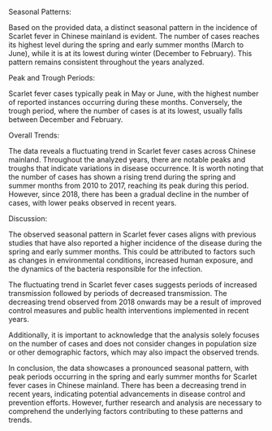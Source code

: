 Seasonal Patterns:

Based on the provided data, a distinct seasonal pattern in the incidence of Scarlet fever in Chinese mainland is evident. The number of cases reaches its highest level during the spring and early summer months (March to June), while it is at its lowest during winter (December to February). This pattern remains consistent throughout the years analyzed.

Peak and Trough Periods:

Scarlet fever cases typically peak in May or June, with the highest number of reported instances occurring during these months. Conversely, the trough period, where the number of cases is at its lowest, usually falls between December and February.

Overall Trends:

The data reveals a fluctuating trend in Scarlet fever cases across Chinese mainland. Throughout the analyzed years, there are notable peaks and troughs that indicate variations in disease occurrence. It is worth noting that the number of cases has shown a rising trend during the spring and summer months from 2010 to 2017, reaching its peak during this period. However, since 2018, there has been a gradual decline in the number of cases, with lower peaks observed in recent years.

Discussion:

The observed seasonal pattern in Scarlet fever cases aligns with previous studies that have also reported a higher incidence of the disease during the spring and early summer months. This could be attributed to factors such as changes in environmental conditions, increased human exposure, and the dynamics of the bacteria responsible for the infection.

The fluctuating trend in Scarlet fever cases suggests periods of increased transmission followed by periods of decreased transmission. The decreasing trend observed from 2018 onwards may be a result of improved control measures and public health interventions implemented in recent years.

Additionally, it is important to acknowledge that the analysis solely focuses on the number of cases and does not consider changes in population size or other demographic factors, which may also impact the observed trends.

In conclusion, the data showcases a pronounced seasonal pattern, with peak periods occurring in the spring and early summer months for Scarlet fever cases in Chinese mainland. There has been a decreasing trend in recent years, indicating potential advancements in disease control and prevention efforts. However, further research and analysis are necessary to comprehend the underlying factors contributing to these patterns and trends.
